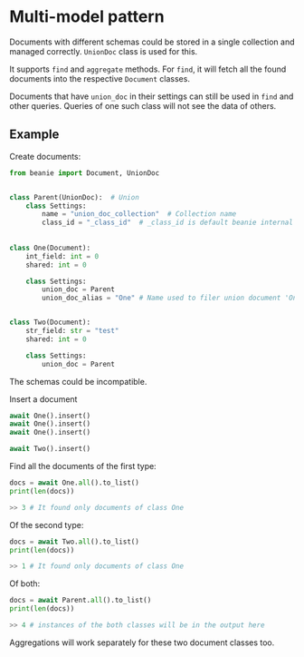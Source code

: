 # Multi-model pattern

Documents with different schemas could be stored in a single collection and managed correctly. 
`UnionDoc` class is used for this.

It supports `find` and `aggregate` methods. 
For `find`, it will fetch all the found documents into the respective `Document` classes.

Documents that have `union_doc` in their settings can still be used in `find` and other queries. 
Queries of one such class will not see the data of others.

## Example

Create documents:

```python
from beanie import Document, UnionDoc


class Parent(UnionDoc):  # Union
    class Settings:
        name = "union_doc_collection"  # Collection name
        class_id = "_class_id"  # _class_id is default beanie internal field used to filter children Documents
        
        
class One(Document):
    int_field: int = 0
    shared: int = 0        

    class Settings:
        union_doc = Parent
        union_doc_alias = "One" # Name used to filer union document 'One', default to class name


class Two(Document):
    str_field: str = "test"
    shared: int = 0

    class Settings:
        union_doc = Parent
```

The schemas could be incompatible.

Insert a document

```python
await One().insert()
await One().insert()
await One().insert()

await Two().insert()
```

Find all the documents of the first type:

```python
docs = await One.all().to_list()
print(len(docs))

>> 3 # It found only documents of class One
```

Of the second type:

```python
docs = await Two.all().to_list()
print(len(docs))

>> 1 # It found only documents of class One
```

Of both:

```python
docs = await Parent.all().to_list()
print(len(docs))

>> 4 # instances of the both classes will be in the output here
```

Aggregations will work separately for these two document classes too.

